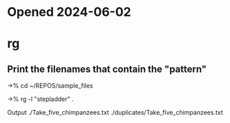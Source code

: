 # Opened 2024-06-02


# rg

## Print the filenames that contain the "pattern"

->% cd ~/REPOS/sample_files 

->% rg -l "stepladder" .

Output
./Take_five_chimpanzees.txt
./duplicates/Take_five_chimpanzees.txt
